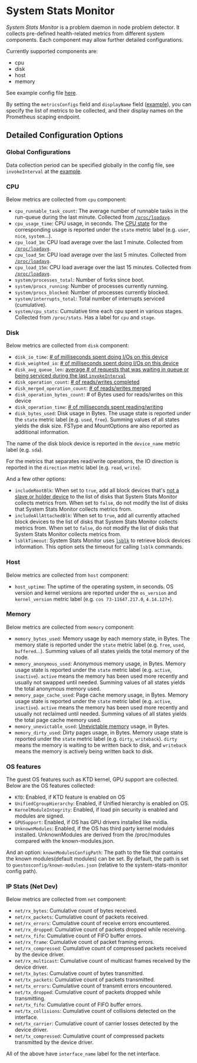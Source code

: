 # System Stats Monitor

*System Stats Monitor* is a problem daemon in node problem detector. It collects pre-defined health-related metrics from different system components.  Each component may allow further detailed configurations.

Currently supported components are:

* cpu
* disk
* host
* memory

See example config file [here](https://github.com/kubernetes/node-problem-detector/blob/master/config/system-stats-monitor.json).

By setting the `metricsConfigs` field and `displayName` field ([example](https://github.com/kubernetes/node-problem-detector/blob/master/config/system-stats-monitor.json)), you can specify the list of metrics to be collected, and their display names on the Prometheus scaping endpoint.

## Detailed Configuration Options

### Global Configurations

Data collection period can be specified globally in the config file, see `invokeInterval` at the [example](https://github.com/kubernetes/node-problem-detector/blob/master/config/system-stats-monitor.json).

### CPU

Below metrics are collected from `cpu` component:

* `cpu_runnable_task_count`: The average number of runnable tasks in the run-queue during the last minute. Collected from [`/proc/loadavg`][/proc doc].
* `cpu_usage_time`: CPU usage, in seconds. The [CPU state][/proc doc] for the corresponding usage is reported under the `state` metric label (e.g. `user`, `nice`, `system`...).
* `cpu_load_1m`: CPU load average over the last 1 minute. Collected from [`/proc/loadavg`][/proc doc].
* `cpu_load_5m`: CPU load average over the last 5 minutes. Collected from [`/proc/loadavg`][/proc doc].
* `cpu_load_15m`: CPU load average over the last 15 minutes. Collected from [`/proc/loadavg`][/proc doc].
* `system/processes_total`: Number of forks since boot.
* `system/procs_running`: Number of processes currently running.
* `system/procs_blocked`: Number of processes currently blocked.
* `system/interrupts_total`: Total number of interrupts serviced (cumulative).
* `system/cpu_stats`: Cumulative time each cpu spent in various stages. Collected from `/proc/stats`. Has a label for `cpu` and `stage`.

[/proc doc]: http://man7.org/linux/man-pages/man5/proc.5.html

### Disk

Below metrics are collected from `disk` component:

* `disk_io_time`: [# of milliseconds spent doing I/Os on this device][iostat doc]
* `disk_weighted_io`: [# of milliseconds spent doing I/Os on this device][iostat doc]
* `disk_avg_queue_len`: [average # of requests that was waiting in queue or being serviced during the last `invokeInterval`](https://www.xaprb.com/blog/2010/01/09/how-linux-iostat-computes-its-results/)
* `disk_operation_count`: [# of reads/writes completed][iostat doc]
* `disk_merged_operation_count`: [# of reads/writes merged][iostat doc]
* `disk_operation_bytes_count`: # of Bytes used for reads/writes on this device
* `disk_operation_time`: [# of milliseconds spent reading/writing][iostat doc]
* `disk_bytes_used`: Disk usage in Bytes. The usage state is reported under the `state` metric label (e.g. `used`, `free`). Summing values of all states yields the disk size.
FSType and MountOptions are also reported as additional information.

The name of the disk block device is reported in the `device_name` metric label (e.g. `sda`).

For the metrics that separates read/write operations, the IO direction is reported in the `direction` metric label (e.g. `read`, `write`).

And a few other options:
* `includeRootBlk`: When set to `true`, add all block devices that's [not a slave or holder device][lsblk doc] to the list of disks that System Stats Monitor collects metrics from. When set to `false`, do not modify the list of disks that System Stats Monitor collects metrics from.
* `includeAllAttachedBlk`: When set to `true`, add all currently attached block devices to the list of disks that System Stats Monitor collects metrics from. When set to `false`, do not modify the list of disks that System Stats Monitor collects metrics from.
* `lsblkTimeout`: System Stats Monitor uses [`lsblk`][lsblk doc] to retrieve block devices information. This option sets the timeout for calling `lsblk` commands.

[iostat doc]: https://www.kernel.org/doc/Documentation/iostats.txt
[lsblk doc]: http://man7.org/linux/man-pages/man8/lsblk.8.html

### Host

Below metrics are collected from `host` component:

* `host_uptime`: The uptime of the operating system, in seconds. OS version and kernel versions are reported under the `os_version` and `kernel_version` metric label (e.g. `cos 73-11647.217.0`, `4.14.127+`).

### Memory

Below metrics are collected from `memory` component:

* `memory_bytes_used`: Memory usage by each memory state, in Bytes. The memory state is reported under the `state` metric label (e.g. `free`, `used`, `buffered`...). Summing values of all states yields the total memory of the node.
* `memory_anonymous_used`: Anonymous memory usage, in Bytes. Memory usage state is reported under the `state` metric label (e.g. `active`, `inactive`). `active` means the memory has been used more recently and usually not swapped until needed. Summing values of all states yields the total anonymous memory used.
* `memory_page_cache_used`: Page cache memory usage, in Bytes. Memory usage state is reported under the `state` metric label (e.g. `active`, `inactive`). `active` means the memory has been used more recently and usually not reclaimed until needed. Summing values of all states yields the total page cache memory used.
* `memory_unevictable_used`: [Unevictable memory][/proc doc] usage, in Bytes.
* `memory_dirty_used`: Dirty pages usage, in Bytes. Memory usage state is reported under the `state` metric label (e.g. `dirty`, `writeback`). `dirty` means the memory is waiting to be written back to disk, and `writeback` means the memory is actively being written back to disk.

### OS features

The guest OS features such as KTD kernel, GPU support are collected. Below are the OS
features collected:

* `KTD`: Enabled, if KTD feature is enabled on OS
* `UnifiedCgroupHierarchy`: Enabled, if Unified hierarchy is enabled on OS.
* `KernelModuleIntegrity`: Enabled, if load pin security is enabled and modules are signed.
* `GPUSupport`: Enabled, if OS has GPU drivers installed like nvidia.
* `UnknownModules`: Enabled, if the OS has third party kernel modules installed.
UnknownModules are derived from the /proc/modules compared with the known-modules.json.

And an option:
`knownModulesConfigPath`: The path to the file that contains the known modules(default
modules) can be set. By default, the path is set to `guestosconfig/known-modules.json` 
(relative to the system-stats-monitor config path).

### IP Stats (Net Dev)

Below metrics are collected from `net` component:

* `net/rx_bytes`: Cumulative count of bytes received.
* `net/rx_packets`: Cumulative count of packets received.
* `net/rx_errors`: Cumulative count of receive errors encountered.
* `net/rx_dropped`: Cumulative count of packets dropped while receiving.
* `net/rx_fifo`: Cumulative count of FIFO buffer errors.
* `net/rx_frame`: Cumulative count of packet framing errors.
* `net/rx_compressed`: Cumulative count of compressed packets received by the device driver.
* `net/rx_multicast`: Cumulative count of multicast frames received by the device driver.
* `net/tx_bytes`: Cumulative count of bytes transmitted.
* `net/tx_packets`: Cumulative count of packets transmitted.
* `net/tx_errors`: Cumulative count of transmit errors encountered.
* `net/tx_dropped`: Cumulative count of packets dropped while transmitting.
* `net/tx_fifo`: Cumulative count of FIFO buffer errors.
* `net/tx_collisions`: Cumulative count of collisions detected on the interface.
* `net/tx_carrier`: Cumulative count of carrier losses detected by the device driver.
* `net/tx_compressed`: Cumulative count of compressed packets transmitted by the device driver.

All of the above have `interface_name` label for the net interface.
